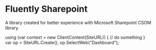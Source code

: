 # Fluently Sharepoint
A library created for better experience with Microsoft Sharepoint CSOM library.

<div markdown="0" class="two-columns">
  <div markdown="1" class="column">
    using (var context = new ClientContext(SiteURL)) 
    {
      // do something
    }
  </div>
  <div markdown="1" class="column">
    var op = SiteURL.Create();
    op.SelectWeb("Dashboard");
  </div>
</div>


